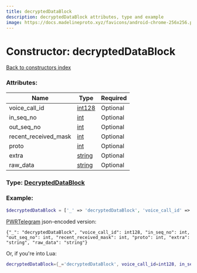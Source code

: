 ```yaml
---
title: decryptedDataBlock
description: decryptedDataBlock attributes, type and example
image: https://docs.madelineproto.xyz/favicons/android-chrome-256x256.png
---
```

# Constructor: decryptedDataBlock  
[Back to constructors index](index.md)



### Attributes:

| Name     |    Type       | Required |
|----------|---------------|----------|
|voice\_call\_id|[int128](../types/int128.md) | Optional|
|in\_seq\_no|[int](../types/int.md) | Optional|
|out\_seq\_no|[int](../types/int.md) | Optional|
|recent\_received\_mask|[int](../types/int.md) | Optional|
|proto|[int](../types/int.md) | Optional|
|extra|[string](../types/string.md) | Optional|
|raw\_data|[string](../types/string.md) | Optional|



### Type: [DecryptedDataBlock](../types/DecryptedDataBlock.md)


### Example:

```php
$decryptedDataBlock = ['_' => 'decryptedDataBlock', 'voice_call_id' => int128, 'in_seq_no' => int, 'out_seq_no' => int, 'recent_received_mask' => int, 'proto' => int, 'extra' => 'string', 'raw_data' => 'string'];
```  

[PWRTelegram](https://pwrtelegram.xyz) json-encoded version:

```
{"_": "decryptedDataBlock", "voice_call_id": int128, "in_seq_no": int, "out_seq_no": int, "recent_received_mask": int, "proto": int, "extra": "string", "raw_data": "string"}
```


Or, if you're into Lua:

```lua
decryptedDataBlock={_='decryptedDataBlock', voice_call_id=int128, in_seq_no=int, out_seq_no=int, recent_received_mask=int, proto=int, extra='string', raw_data='string'}

```


